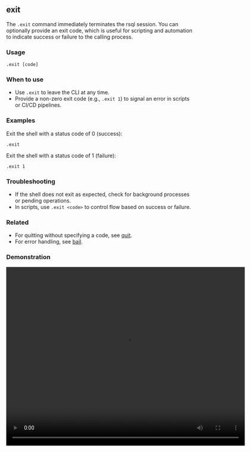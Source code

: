 ## exit

The `.exit` command immediately terminates the rsql session. You can optionally provide an exit code, which is useful
for scripting and automation to indicate success or failure to the calling process.

### Usage

```text
.exit [code]
```

### When to use

- Use `.exit` to leave the CLI at any time.
- Provide a non-zero exit code (e.g., `.exit 1`) to signal an error in scripts or CI/CD pipelines.

### Examples

Exit the shell with a status code of 0 (success):

```text
.exit
```

Exit the shell with a status code of 1 (failure):

```text
.exit 1
```

### Troubleshooting

- If the shell does not exit as expected, check for background processes or pending operations.
- In scripts, use `.exit <code>` to control flow based on success or failure.

### Related

- For quitting without specifying a code, see [quit](../quit/index.md).
- For error handling, see [bail](../bail/index.md).

### Demonstration

<video width="640" height="480" controls>
  <source src="./demo.webm" type="video/webm">
  Your browser does not support the video tag.
</video>
